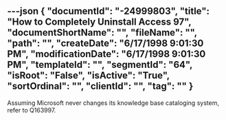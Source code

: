 ---json
{
  "documentId": "-24999803",
  "title": "How to Completely Uninstall Access 97",
  "documentShortName": "",
  "fileName": "",
  "path": "",
  "createDate": "6/17/1998 9:01:30 PM",
  "modificationDate": "6/17/1998 9:01:30 PM",
  "templateId": "",
  "segmentId": "64",
  "isRoot": "False",
  "isActive": "True",
  "sortOrdinal": "",
  "clientId": "",
  "tag": ""
}
---

Assuming Microsoft never changes its knowledge base cataloging system, refer to Q163997.
